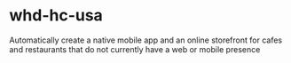 # whd-hc-usa
Automatically create a native mobile app and an online storefront for cafes and restaurants that do not currently have a web or mobile presence
